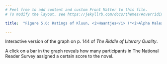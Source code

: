 ```yaml
---
# Feel free to add content and custom Front Matter to this file.
# To modify the layout, see https://jekyllrb.com/docs/themes/#overriding-theme-defaults

title:  "Figure 5.6: Ratings of Kluun, <i>Haantjes</i> (*<i>Alpha Males</i>)"

---
```

Interactive version of the graph on p. 144 of *The Riddle of Literary Quality*.

<script src="https://d3js.org/d3.v6.min.js" defer></script>
<script src="https://d3js.org/d3-scale.v3.min.js" defer></script>

<script src="js/companion_utils_locale-nl.js" defer></script>
<script src="js/companion_utils_colors.js" defer></script>
<script src="js/companion_utils_svg2png.js" defer></script>
<script src="js/companion_abstraction_data_point_labeler.js" defer></script>
<script src="js/companion_abstraction_barchart.js" defer></script>

<script src="js/companion_chart_bookrating.js" defer></script>
<script src="js/companion_chart_8-8_haantjes.js" defer></script>

<div class="chart_float" id="chart_8-8_haantjes">
  <div class="plot"></div>
</div>

A click on a bar in the graph reveals how many participants in The National Reader Survey assigned a certain score to the novel.
